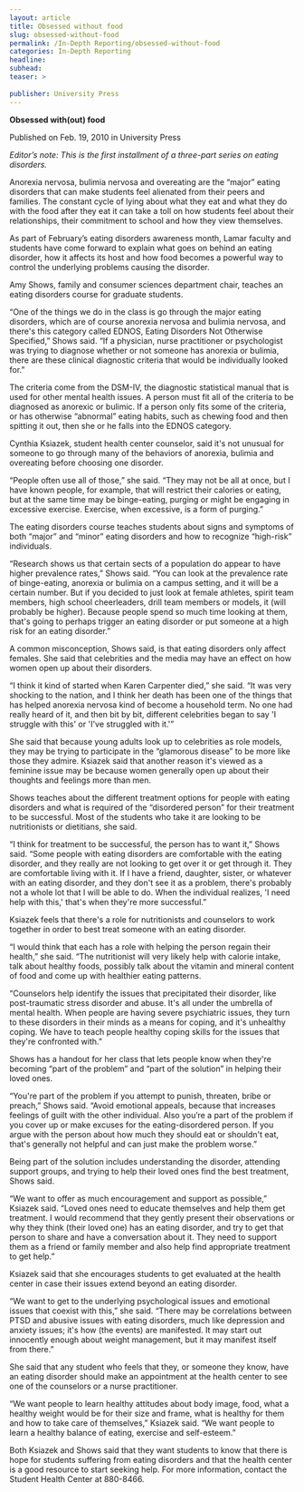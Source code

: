 ```yaml
---
layout: article
title: Obsessed without food
slug: obsessed-without-food
permalink: /In-Depth Reporting/obsessed-without-food
categories: In-Depth Reporting
headline: 
subhead: 
teaser: >
  
publisher: University Press
---
```


__Obsessed with\(out\) food__

Published on Feb\. 19, 2010 in University Press

*Editor’s note: This is the first installment of a three\-part series on eating disorders\.*

Anorexia nervosa, bulimia nervosa and overeating are the “major” eating disorders that can make students feel alienated from their peers and families\. The constant cycle of lying about what they eat and what they do with the food after they eat it can take a toll on how students feel about their relationships, their commitment to school and how they view themselves\.

As part of February’s eating disorders awareness month, Lamar faculty and students have come forward to explain what goes on behind an eating disorder, how it affects its host and how food becomes a powerful way to control the underlying problems causing the disorder\.

Amy Shows, family and consumer sciences department chair, teaches an eating disorders course for graduate students\.

“One of the things we do in the class is go through the major eating disorders, which are of course anorexia nervosa and bulimia nervosa, and there's this category called EDNOS, Eating Disorders Not Otherwise Specified,” Shows said\. “If a physician, nurse practitioner or psychologist was trying to diagnose whether or not someone has anorexia or bulimia, there are these clinical diagnostic criteria that would be individually looked for\.”

The criteria come from the DSM\-IV, the diagnostic statistical manual that is used for other mental health issues\. A person must fit all of the criteria to be diagnosed as anorexic or bulimic\. If a person only fits some of the criteria, or has otherwise “abnormal” eating habits, such as chewing food and then spitting it out, then she or he falls into the EDNOS category\.

Cynthia Ksiazek, student health center counselor, said it's not unusual for someone to go through many of the behaviors of anorexia, bulimia and overeating before choosing one disorder\.

“People often use all of those,” she said\. “They may not be all at once, but I have known people, for example, that will restrict their calories or eating, but at the same time may be binge\-eating, purging or might be engaging in excessive exercise\. Exercise, when excessive, is a form of purging\.”

The eating disorders course teaches students about signs and symptoms of both “major” and “minor” eating disorders and how to recognize “high\-risk” individuals\.

“Research shows us that certain sects of a population do appear to have higher prevalence rates,” Shows said\. “You can look at the prevalence rate of binge\-eating, anorexia or bulimia on a campus setting, and it will be a certain number\. But if you decided to just look at female athletes, spirit team members, high school cheerleaders, drill team members or models, it \(will probably be higher\)\. Because people spend so much time looking at them, that's going to perhaps trigger an eating disorder or put someone at a high risk for an eating disorder\.”

A common misconception, Shows said, is that eating disorders only affect females\. She said that celebrities and the media may have an effect on how women open up about their disorders\.

“I think it kind of started when Karen Carpenter died,” she said\. “It was very shocking to the nation, and I think her death has been one of the things that has helped anorexia nervosa kind of become a household term\. No one had really heard of it, and then bit by bit, different celebrities began to say 'I struggle with this' or 'I've struggled with it\.'”

She said that because young adults look up to celebrities as role models, they may be trying to participate in the “glamorous disease” to be more like those they admire\. Ksiazek said that another reason it's viewed as a feminine issue may be because women generally open up about their thoughts and feelings more than men\.

Shows teaches about the different treatment options for people with eating disorders and what is required of the “disordered person” for their treatment to be successful\. Most of the students who take it are looking to be nutritionists or dietitians, she said\.

“I think for treatment to be successful, the person has to want it,” Shows said\. “Some people with eating disorders are comfortable with the eating disorder, and they really are not looking to get over it or get through it\. They are comfortable living with it\. If I have a friend, daughter, sister, or whatever with an eating disorder, and they don't see it as a problem, there's probably not a whole lot that I will be able to do\. When the individual realizes, 'I need help with this,' that's when they're more successful\.”

Ksiazek feels that there's a role for nutritionists and counselors to work together in order to best treat someone with an eating disorder\.

“I would think that each has a role with helping the person regain their health,” she said\. “The nutritionist will very likely help with calorie intake, talk about healthy foods, possibly talk about the vitamin and mineral content of food and come up with healthier eating patterns\.

“Counselors help identify the issues that precipitated their disorder, like post\-traumatic stress disorder and abuse\. It's all under the umbrella of mental health\. When people are having severe psychiatric issues, they turn to these disorders in their minds as a means for coping, and it's unhealthy coping\. We have to teach people healthy coping skills for the issues that they're confronted with\.”

Shows has a handout for her class that lets people know when they're becoming “part of the problem” and “part of the solution” in helping their loved ones\.

“You're part of the problem if you attempt to punish, threaten, bribe or preach,” Shows said\. “Avoid emotional appeals, because that increases feelings of guilt with the other individual\. Also you’re a part of the problem if you cover up or make excuses for the eating\-disordered person\. If you argue with the person about how much they should eat or shouldn't eat, that's generally not helpful and can just make the problem worse\.”

Being part of the solution includes understanding the disorder, attending support groups, and trying to help their loved ones find the best treatment, Shows said\.

“We want to offer as much encouragement and support as possible,” Ksiazek said\. “Loved ones need to educate themselves and help them get treatment\. I would recommend that they gently present their observations or why they think \(their loved one\) has an eating disorder, and try to get that person to share and have a conversation about it\. They need to support them as a friend or family member and also help find appropriate treatment to get help\.”

Ksiazek said that she encourages students to get evaluated at the health center in case their issues extend beyond an eating disorder\.

“We want to get to the underlying psychological issues and emotional issues that coexist with this,” she said\. “There may be correlations between PTSD and abusive issues with eating disorders, much like depression and anxiety issues; it's how \(the events\) are manifested\. It may start out innocently enough about weight management, but it may manifest itself from there\.”

She said that any student who feels that they, or someone they know, have an eating disorder should make an appointment at the health center to see one of the counselors or a nurse practitioner\.

“We want people to learn healthy attitudes about body image, food, what a healthy weight would be for their size and frame, what is healthy for them and how to take care of themselves,” Ksiazek said\. “We want people to learn a healthy balance of eating, exercise and self\-esteem\.”

Both Ksiazek and Shows said that they want students to know that there is hope for students suffering from eating disorders and that the health center is a good resource to start seeking help\. For more information, contact the Student Health Center at 880\-8466\.


